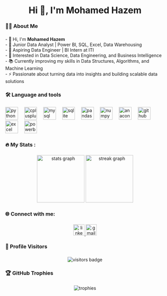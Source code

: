 <h1 align="center">Hi 👋, I'm Mohamed Hazem</h1>

###

<h3 align="left">👩‍💻  About Me</h3>

###

<p align="left">
- 👋 Hi, I'm <b>Mohamed Hazem</b><br>
- 💼 Junior Data Analyst | Power BI, SQL, Excel, Data Warehousing<br>
- 🚀 Aspiring Data Engineer | BI Intern at ITI<br>
- 🔭 Interested in Data Science, Data Engineering, and Business Intelligence<br>
- 📚 Currently improving my skills in Data Structures, Algorithms, and Machine Learning<br>
- ⚡ Passionate about turning data into insights and building scalable data solutions
</p>

###

<h3 align="left">🛠 Language and tools</h3>

###

<div align="left">
  <img src="https://cdn.jsdelivr.net/gh/devicons/devicon/icons/python/python-original.svg" height="40" alt="python logo" />
  <img width="12" />
  <img src="https://cdn.jsdelivr.net/gh/devicons/devicon/icons/cplusplus/cplusplus-original.svg" height="40" alt="cplusplus logo" />
  <img width="12" />
  <img src="https://cdn.jsdelivr.net/gh/devicons/devicon/icons/mysql/mysql-original.svg" height="40" alt="mysql logo" />
  <img width="12" />
  <img src="https://cdn.jsdelivr.net/gh/devicons/devicon/icons/sqlite/sqlite-original.svg" height="40" alt="sqlite logo" />
  <img width="12" />
  <img src="https://cdn.jsdelivr.net/gh/devicons/devicon/icons/pandas/pandas-original.svg" height="40" alt="pandas logo" />
  <img width="12" />
  <img src="https://cdn.jsdelivr.net/gh/devicons/devicon/icons/numpy/numpy-original.svg" height="40" alt="numpy logo" />
  <img width="12" />
  <img src="https://cdn.jsdelivr.net/gh/devicons/devicon/icons/anaconda/anaconda-original.svg" height="40" alt="anaconda logo" />
  <img width="12" />
  <img src="https://cdn.jsdelivr.net/gh/devicons/devicon/icons/github/github-original.svg" height="40" alt="github logo" />
  <img width="12" />
  <img src="https://img.icons8.com/color/48/microsoft-excel-2019--v1.png" height="40" alt="excel logo" />
  <img width="12" />
  <img src="https://img.icons8.com/color/48/power-bi.png" height="40" alt="powerbi logo" />
</div>

###

<h3 align="left">🔥  My Stats :</h3>

###

<div align="center">
  <img src="https://github-readme-stats.vercel.app/api?username=mohamedhazem&show_icons=true&theme=tokyonight" height="150" alt="stats graph" />
  <img src="https://github-readme-streak-stats.herokuapp.com/?user=mohamedhazem&theme=tokyonight" height="150" alt="streak graph" />
</div>

###

<h3 align="left">🌐 Connect with me:</h3>

###

<div align="center">
  <a href="https://www.linkedin.com/in/mohamed-hazem-052a3a21a/" target="_blank">
    <img src="https://img.shields.io/static/v1?message=LinkedIn&logo=linkedin&label=&color=0077B5&logoColor=white&labelColor=&style=for-the-badge" height="35" alt="linkedin logo" />
  </a>
  <a href="mailto:mh6969411@gmail.com" target="_blank">
    <img src="https://img.shields.io/static/v1?message=Gmail&logo=gmail&label=&color=D14836&logoColor=white&labelColor=&style=for-the-badge" height="35" alt="gmail logo" />
  </a>
</div>

###

<h3 align="left">👀 Profile Visitors</h3>

###

<div align="center">
  <img src="https://visitor-badge.laobi.icu/badge?page_id=mohamedhazem.mohamedhazem" alt="visitors badge"/>
</div>

###

<h3 align="left">🏆 GitHub Trophies</h3>

###

<div align="center">
  <img src="https://github-profile-trophy.vercel.app/?username=mohamedhazem&theme=tokyonight&no-frame=true&margin-w=15&margin-h=15" alt="trophies"/>
</div>
